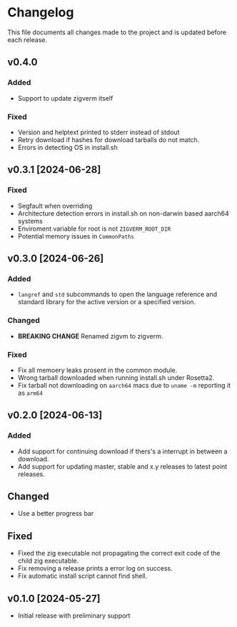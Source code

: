 # Changelog
This file documents all changes made to the project and is updated before each release.

## v0.4.0
### Added
- Support to update zigverm itself

### Fixed
- Version and helptext printed to stderr instead of stdout
- Retry download if hashes for download tarballs do not match.
- Errors in detecting OS in install.sh

## v0.3.1 [2024-06-28]
### Fixed
- Segfault when overriding
- Architecture detection errors in install.sh on non-darwin based aarch64 systems 
- Enviroment variable for root is not `ZIGVERM_ROOT_DIR`
- Potential memory issues in `CommonPaths`

## v0.3.0 [2024-06-26]
### Added
- `langref` and `std` subcommands to open the language reference and standard library for the active version or
  a specified version.

### Changed
- **BREAKING CHANGE** Renamed zigvm to zigverm.

### Fixed
- Fix all memoery leaks prosent in the common module.
- Wrong tarball downloaded when running install.sh under Rosetta2.
- Fix tarball not downloading on `aarch64` macs due to `uname -m` reporting it as `arm64`

## v0.2.0 [2024-06-13]
### Added
- Add support for continuing download if thers's a interrupt in between a download.
- Add support for updating master, stable and x.y releases to latest point releases.

## Changed
- Use a better progress bar

## Fixed
- Fixed the zig executable not propagating the correct exit code of the child zig executable.
- Fix removing a release prints a error log on success.
- Fix automatic install script cannot find shell.

## v0.1.0 [2024-05-27]
- Initial release with preliminary support

